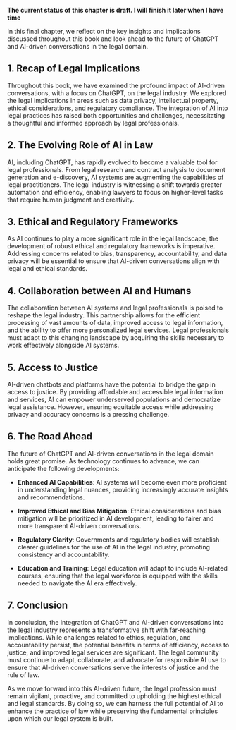 **The current status of this chapter is draft. I will finish it later when I have time**

In this final chapter, we reflect on the key insights and implications discussed throughout this book and look ahead to the future of ChatGPT and AI-driven conversations in the legal domain.

**1. Recap of Legal Implications**
----------------------------------

Throughout this book, we have examined the profound impact of AI-driven conversations, with a focus on ChatGPT, on the legal industry. We explored the legal implications in areas such as data privacy, intellectual property, ethical considerations, and regulatory compliance. The integration of AI into legal practices has raised both opportunities and challenges, necessitating a thoughtful and informed approach by legal professionals.

**2. The Evolving Role of AI in Law**
-------------------------------------

AI, including ChatGPT, has rapidly evolved to become a valuable tool for legal professionals. From legal research and contract analysis to document generation and e-discovery, AI systems are augmenting the capabilities of legal practitioners. The legal industry is witnessing a shift towards greater automation and efficiency, enabling lawyers to focus on higher-level tasks that require human judgment and creativity.

**3. Ethical and Regulatory Frameworks**
----------------------------------------

As AI continues to play a more significant role in the legal landscape, the development of robust ethical and regulatory frameworks is imperative. Addressing concerns related to bias, transparency, accountability, and data privacy will be essential to ensure that AI-driven conversations align with legal and ethical standards.

**4. Collaboration between AI and Humans**
------------------------------------------

The collaboration between AI systems and legal professionals is poised to reshape the legal industry. This partnership allows for the efficient processing of vast amounts of data, improved access to legal information, and the ability to offer more personalized legal services. Legal professionals must adapt to this changing landscape by acquiring the skills necessary to work effectively alongside AI systems.

**5. Access to Justice**
------------------------

AI-driven chatbots and platforms have the potential to bridge the gap in access to justice. By providing affordable and accessible legal information and services, AI can empower underserved populations and democratize legal assistance. However, ensuring equitable access while addressing privacy and accuracy concerns is a pressing challenge.

**6. The Road Ahead**
---------------------

The future of ChatGPT and AI-driven conversations in the legal domain holds great promise. As technology continues to advance, we can anticipate the following developments:

* **Enhanced AI Capabilities**: AI systems will become even more proficient in understanding legal nuances, providing increasingly accurate insights and recommendations.

* **Improved Ethical and Bias Mitigation**: Ethical considerations and bias mitigation will be prioritized in AI development, leading to fairer and more transparent AI-driven conversations.

* **Regulatory Clarity**: Governments and regulatory bodies will establish clearer guidelines for the use of AI in the legal industry, promoting consistency and accountability.

* **Education and Training**: Legal education will adapt to include AI-related courses, ensuring that the legal workforce is equipped with the skills needed to navigate the AI era effectively.

**7. Conclusion**
-----------------

In conclusion, the integration of ChatGPT and AI-driven conversations into the legal industry represents a transformative shift with far-reaching implications. While challenges related to ethics, regulation, and accountability persist, the potential benefits in terms of efficiency, access to justice, and improved legal services are significant. The legal community must continue to adapt, collaborate, and advocate for responsible AI use to ensure that AI-driven conversations serve the interests of justice and the rule of law.

As we move forward into this AI-driven future, the legal profession must remain vigilant, proactive, and committed to upholding the highest ethical and legal standards. By doing so, we can harness the full potential of AI to enhance the practice of law while preserving the fundamental principles upon which our legal system is built.
